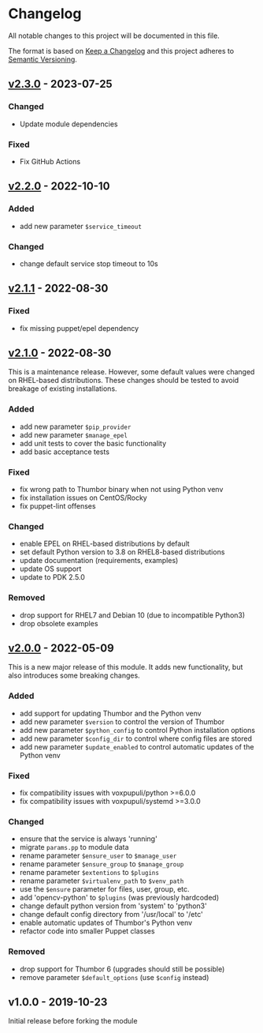 # Changelog

All notable changes to this project will be documented in this file.

The format is based on [Keep a Changelog](http://keepachangelog.com/en/1.0.0/)
and this project adheres to [Semantic Versioning](http://semver.org/spec/v2.0.0.html).

## [v2.3.0] - 2023-07-25

### Changed
* Update module dependencies

### Fixed
* Fix GitHub Actions

## [v2.2.0] - 2022-10-10

### Added
* add new parameter `$service_timeout`

### Changed
* change default service stop timeout to 10s

## [v2.1.1] - 2022-08-30

### Fixed
* fix missing puppet/epel dependency

## [v2.1.0] - 2022-08-30
This is a maintenance release. However, some default values were changed on
RHEL-based distributions. These changes should be tested to avoid breakage of
existing installations.

### Added
* add new parameter `$pip_provider`
* add new parameter `$manage_epel`
* add unit tests to cover the basic functionality
* add basic acceptance tests

### Fixed
* fix wrong path to Thumbor binary when not using Python venv
* fix installation issues on CentOS/Rocky
* fix puppet-lint offenses

### Changed
* enable EPEL on RHEL-based distributions by default
* set default Python version to 3.8 on RHEL8-based distributions
* update documentation (requirements, examples)
* update OS support
* update to PDK 2.5.0

### Removed
* drop support for RHEL7 and Debian 10 (due to incompatible Python3)
* drop obsolete examples

## [v2.0.0] - 2022-05-09
This is a new major release of this module. It adds new functionality,
but also introduces some breaking changes.

### Added
* add support for updating Thumbor and the Python venv
* add new parameter `$version` to control the version of Thumbor
* add new parameter `$python_config` to control Python installation options
* add new parameter `$config_dir` to control where config files are stored
* add new parameter `$update_enabled` to control automatic updates of the Python venv

### Fixed
* fix compatibility issues with voxpupuli/python >=6.0.0
* fix compatibility issues with voxpupuli/systemd >=3.0.0

### Changed
* ensure that the service is always 'running'
* migrate `params.pp` to module data
* rename parameter `$ensure_user` to `$manage_user`
* rename parameter `$ensure_group` to `$manage_group`
* rename parameter `$extentions` to `$plugins`
* rename parameter `$virtualenv_path` to `$venv_path`
* use the `$ensure` parameter for files, user, group, etc.
* add 'opencv-python' to `$plugins` (was previously hardcoded)
* change default python version from 'system' to 'python3'
* change default config directory from '/usr/local' to '/etc'
* enable automatic updates of Thumbor's Python venv
* refactor code into smaller Puppet classes

### Removed
* drop support for Thumbor 6 (upgrades should still be possible)
* remove parameter `$default_options` (use `$config` instead)

## v1.0.0 - 2019-10-23
Initial release before forking the module

[Unreleased]: https://github.com/markt-de/puppet-thumbor/compare/v2.3.0...HEAD
[v2.3.0]: https://github.com/markt-de/puppet-thumbor/compare/v2.2.0...v2.3.0
[v2.2.0]: https://github.com/markt-de/puppet-thumbor/compare/v2.1.1...v2.2.0
[v2.1.1]: https://github.com/markt-de/puppet-thumbor/compare/v2.1.0...v2.1.1
[v2.1.0]: https://github.com/markt-de/puppet-thumbor/compare/v2.0.0...v2.1.0
[v2.0.0]: https://github.com/markt-de/puppet-thumbor/compare/v1.0.0...v2.0.0
